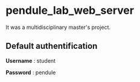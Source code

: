 # pendule_lab_web_server
It was a multidisciplinary master's project.

## Default authentification
**Username** : student

**Password** : pendule

